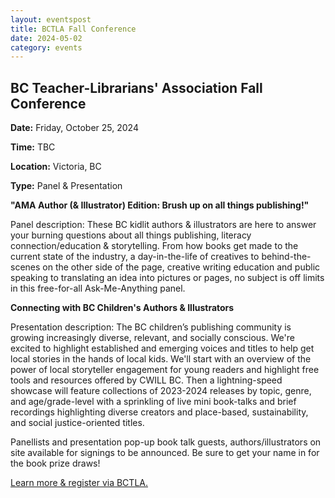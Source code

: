 ```yaml
---
layout: eventspost
title: BCTLA Fall Conference
date: 2024-05-02
category: events
---
```


## BC Teacher-Librarians' Association Fall Conference

**Date:** Friday, October 25, 2024

**Time:** TBC

**Location:** Victoria, BC

**Type:** Panel & Presentation

**"AMA Author (& Illustrator) Edition: Brush up on all things publishing!"** 

Panel description: These BC kidlit authors & illustrators are here to answer your burning questions about all things publishing, literacy connection/education & storytelling. From how books get made to the current state of the industry, a day-in-the-life of creatives to behind-the-scenes on the other side of the page, creative writing education and public speaking to translating an idea into pictures or pages, no subject is off limits in this free-for-all Ask-Me-Anything panel.

**Connecting with BC Children's Authors & Illustrators** 

Presentation description: The BC children’s publishing community is growing increasingly diverse, relevant, and socially conscious. We're excited to highlight established and emerging voices and titles to help get local stories in the hands of local kids. We'll start with an overview of the power of local storyteller engagement for young readers and highlight free tools and resources offered by CWILL BC. Then a lightning-speed showcase will feature collections of 2023-2024 releases by topic, genre, and age/grade-level with a sprinkling of live mini book-talks and brief recordings highlighting diverse creators and place-based, sustainability, and social justice-oriented titles.

Panellists and presentation pop-up book talk guests, authors/illustrators on site available for signings to be announced. Be sure to get your name in for the book prize draws! 

[Learn more & register via BCTLA.](https://bctla.ca/)
